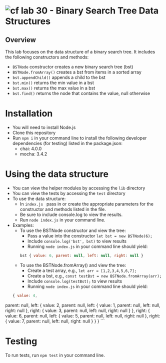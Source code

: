![cf](http://i.imgur.com/7v5ASc8.png) lab 30 - Binary Search Tree Data Structures
====

## Overview
This lab focuses on the data structure of a binary search tree. It includes the following constructors and methods:
  * `BSTNode` constructor creates a new binary search tree (bst)
  * `BSTNode.fromArray()` creates a bst from items in a sorted array
  * `bst.appendChild()` appends a child to the bst
  * `bst.min()` returns the min value in a bst
  * `bst.max()` returns the max value in a bst
  * `bst.find()` returns the node that contains the value, null otherwise

# Installation
  * You will need to install Node.js
  * Clone this repository
  * Run `npm i` in your command line to install the following developer dependencies (for testing) listed in the package.json:
    * chai: 4.0.0
    * mocha: 3.4.2

# Using the data structure
  * You can view the helper modules by accessing the `lib` directory
  * You can view the tests by accessing the `test` directory
  * To use the data structure:
    * In `index.js ` pass in or create the appropriate parameters for the constructor and methods listed in the file.
    * Be sure to include console.log to view the results.
    * Run `node index.js` in your command line.
  * Examples:
    * To use the BSTNode constructor and view the tree:
      * Pass a value into the constructor `let bst = new BSTNode(6);`
      * Include `console.log('bst', bst)` to view results
      * Running `node index.js` in your command line should yield:
      ```javascript
      bst { value: 6, parent: null, left: null, right: null }
      ```
    * To use the BSTNode.fromArray() and view the tree:
      * Create a test array, e.g., `let arr = [1,2,3,4,5,6,7];`
      * Create a bst, e.g., `const testBst = new BSTNode.fromArray(arr);`
      * Include `console.log(testBst);` to view results
      * Running `node index.js` in your command line should yield:
    ```javascript
    { value: 4,
  parent: null,
  left:
   { value: 2,
     parent: null,
     left: { value: 1, parent: null, left: null, right: null },
     right: { value: 3, parent: null, left: null, right: null } },
  right:
   { value: 6,
     parent: null,
     left: { value: 5, parent: null, left: null, right: null },
     right: { value: 7, parent: null, left: null, right: null } } }
    ```
# Testing  
To run tests, run `npm test` in your command line.
